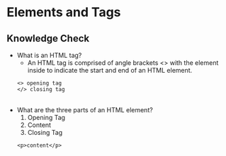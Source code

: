 # Elements and Tags

## Knowledge Check

- What is an HTML tag?
  - An HTML tag is comprised of angle brackets <> with the element inside to indicate the start and end of an HTML element.
  ```
  <> opening tag
  </> closing tag
  ```
  <br />
- What are the three parts of an HTML element?
  1. Opening Tag
  2. Content
  3. Closing Tag
  ```
  <p>content</p>
  ```